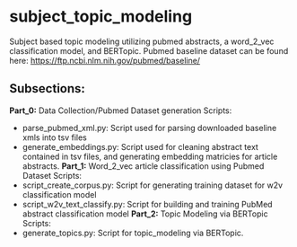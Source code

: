 # subject_topic_modeling
Subject based topic modeling utilizing pubmed abstracts, a word_2_vec classification model, and BERTopic.
Pubmed baseline dataset can be found here: https://ftp.ncbi.nlm.nih.gov/pubmed/baseline/
## Subsections:

**Part_0:** Data Collection/Pubmed Dataset generation
Scripts:
- parse_pubmed_xml.py: Script used for parsing downloaded baseline xmls into tsv files
- generate_embeddings.py: Script used for cleaning abstract text contained in tsv files, and generating embedding matricies for article abstracts.
**Part_1:** Word_2_vec article classification using Pubmed Dataset
Scripts:
- script_create_corpus.py: Script for generating training dataset for w2v classification model
- script_w2v_text_classify.py: Script for building and training PubMed abstract classification model
**Part_2:** Topic Modeling via BERTopic
Scripts:
- generate_topics.py: Script for topic_modeling via BERTopic.
